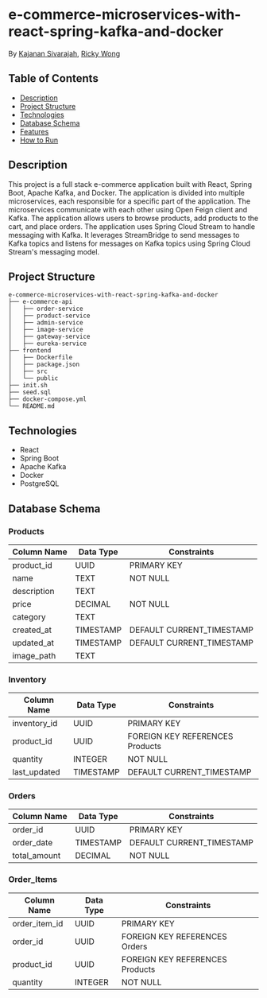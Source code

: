 # e-commerce-microservices-with-react-spring-kafka-and-docker

By [Kajanan Sivarajah](https://github.com/kajanan16), [Ricky Wong](https://github.com/rickyltwong)

## Table of Contents

- [Description](#description)
- [Project Structure](#project-structure)
- [Technologies](#technologies)
- [Database Schema](#database-schema)
- [Features](#features)
- [How to Run](#how-to-run)

## Description

This project is a full stack e-commerce application built with React, Spring Boot, Apache Kafka, and Docker. 
The application is divided into multiple microservices, each responsible for a specific part of the application. 
The microservices communicate with each other using Open Feign client and Kafka. 
The application allows users to browse products, add products to the cart, and place orders.
The application uses Spring Cloud Stream to handle messaging with Kafka. 
It leverages StreamBridge to send messages to Kafka topics and listens for messages on Kafka topics using Spring Cloud Stream's messaging model.

## Project Structure
```
e-commerce-microservices-with-react-spring-kafka-and-docker
├── e-commerce-api
│   ├── order-service
│   ├── product-service
│   ├── admin-service
│   ├── image-service
│   ├── gateway-service
│   ├── eureka-service
├── frontend
│   ├── Dockerfile
│   ├── package.json
│   ├── src
│   └── public
├── init.sh
├── seed.sql
├── docker-compose.yml
└── README.md

 ```

## Technologies

- React
- Spring Boot
- Apache Kafka
- Docker
- PostgreSQL

## Database Schema

### Products

| Column Name  | Data Type | Constraints                         |
| ------------ | --------- | ----------------------------------- |
| product_id   | UUID      | PRIMARY KEY                         |
| name         | TEXT      | NOT NULL                            |
| description  | TEXT      |                                     |
| price        | DECIMAL   | NOT NULL                            |
| category     | TEXT      |                                     |
| created_at   | TIMESTAMP | DEFAULT CURRENT_TIMESTAMP           |
| updated_at   | TIMESTAMP | DEFAULT CURRENT_TIMESTAMP           |
| image_path   | TEXT      |                                     |

### Inventory

| Column Name  | Data Type | Constraints                         |
| ------------ | --------- | ----------------------------------- |
| inventory_id | UUID      | PRIMARY KEY                         |
| product_id   | UUID      | FOREIGN KEY REFERENCES Products     |
| quantity     | INTEGER   | NOT NULL                            |
| last_updated | TIMESTAMP | DEFAULT CURRENT_TIMESTAMP           |

### Orders

| Column Name  | Data Type | Constraints                         |
| ------------ | --------- | ----------------------------------- |
| order_id     | UUID      | PRIMARY KEY                         |
| order_date   | TIMESTAMP | DEFAULT CURRENT_TIMESTAMP           |
| total_amount | DECIMAL   | NOT NULL                            |

### Order_Items

| Column Name  | Data Type | Constraints                         |
| ------------ | --------- | ----------------------------------- |
| order_item_id| UUID      | PRIMARY KEY                         |
| order_id     | UUID      | FOREIGN KEY REFERENCES Orders       |
| product_id   | UUID      | FOREIGN KEY REFERENCES Products     |
| quantity     | INTEGER   | NOT NULL                            |


